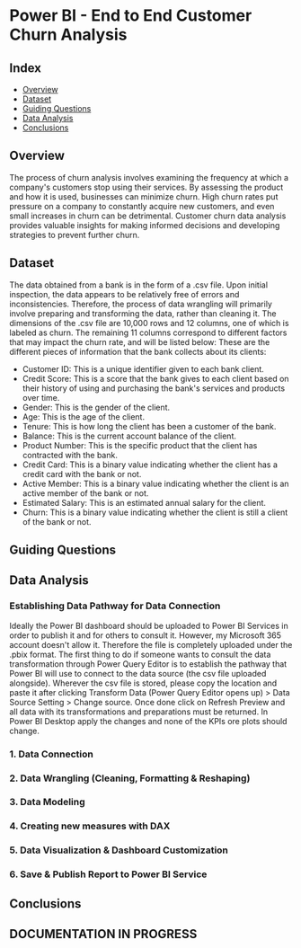 # Power BI - End to End Customer Churn Analysis

## Index

- [Overview](https://github.com/AlvaroM99/Power-BI---Customer-Churn-Analysis#overview)
- [Dataset](https://github.com/AlvaroM99/Power-BI---Customer-Churn-Analysis#dataset)
- [Guiding Questions](https://github.com/AlvaroM99/Power-BI---Customer-Churn-Analysis#guiding-questions)
- [Data Analysis](https://github.com/AlvaroM99/Power-BI---Customer-Churn-Analysis#data-analysis)
- [Conclusions](https://github.com/AlvaroM99/Power-BI---Customer-Churn-Analysis#conclusions) 

## Overview

The process of churn analysis involves examining the frequency at which a company's customers stop using their services. By assessing the product and how it is used, businesses can minimize churn. High churn rates put pressure on a company to constantly acquire new customers, and even small increases in churn can be detrimental. Customer churn data analysis provides valuable insights for making informed decisions and developing strategies to prevent further churn.

## Dataset

The data obtained from a bank is in the form of a .csv file. Upon initial inspection, the data appears to be relatively free of errors and inconsistencies. Therefore, the process of data wrangling will primarily involve preparing and transforming the data, rather than cleaning it. The dimensions of the .csv file are 10,000 rows and 12 columns, one of which is labeled as churn. The remaining 11 columns correspond to different factors that may impact the churn rate, and will be listed below:
These are the different pieces of information that the bank collects about its clients:

- Customer ID: This is a unique identifier given to each bank client.
- Credit Score: This is a score that the bank gives to each client based on their history of using and purchasing the bank's services and products over time.
- Gender: This is the gender of the client.
- Age: This is the age of the client.
- Tenure: This is how long the client has been a customer of the bank.
- Balance: This is the current account balance of the client.
- Product Number: This is the specific product that the client has contracted with the bank.
- Credit Card: This is a binary value indicating whether the client has a credit card with the bank or not.
- Active Member: This is a binary value indicating whether the client is an active member of the bank or not.
- Estimated Salary: This is an estimated annual salary for the client.
- Churn: This is a binary value indicating whether the client is still a client of the bank or not.


## Guiding Questions


## Data Analysis

### Establishing Data Pathway for Data Connection

Ideally the Power BI dashboard should be uploaded to Power BI Services in order to publish it and for others to consult it. However, my Microsoft 365 account doesn't allow it. Therefore the file is completely uploaded under the .pbix format. The first thing to do if someone wants to consult the data transformation through Power Query Editor is to establish the pathway that Power BI will use to connect to the data source (the csv file uploaded alongside). Wherever the csv file is stored, please copy the location and paste it after clicking Transform Data (Power Query Editor opens up) > Data Source Setting > Change source. Once done click on Refresh Preview and all data with its transformations and preparations must be returned. In Power BI Desktop apply the changes and none of the KPIs ore plots should change.

### 1. Data Connection

### 2. Data Wrangling (Cleaning, Formatting & Reshaping)

### 3. Data Modeling

### 4. Creating new measures with DAX

### 5. Data Visualization & Dashboard Customization

### 6. Save & Publish Report to Power BI Service


## Conclusions














## DOCUMENTATION IN PROGRESS
